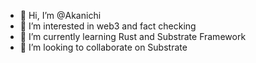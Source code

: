 - 👋 Hi, I’m @Akanichi
- 👀 I’m interested in web3 and fact checking
- 🌱 I’m currently learning Rust and Substrate Framework
- 💞️ I’m looking to collaborate on Substrate 

<!---
Akanichi/Akanichi is a ✨ special ✨ repository because its `README.md` (this file) appears on your GitHub profile.
You can click the Preview link to take a look at your changes.
--->
